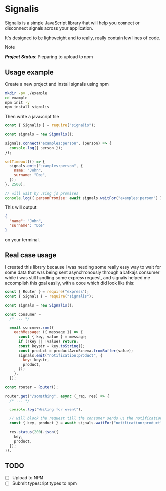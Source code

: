 # Signalis

Signalis is a simple JavaScript library that will help you connect or disconnect signals across your application.

It's designed to be lightweight and to really, really contain few lines of code.

> [!NOTE]
> **_Project Status_**: Preparing to upload to npm

## Usage example

Create a new project and install signalis using npm

```sh
mkdir -pv ./example
cd example
npm init -y
npm install signalis
```

Then write a javascript file

```javascript
const { Signalis } = require("signalis");

const signals = new Signalis();

signals.connect("examples:person", (person) => {
  console.log({ person });
});

setTimeout(() => {
  signals.emit("examples:person", {
    name: "John",
    surname: "Doe",
  });
}, 2500);

// will wait by using js promises
console.log({ personPromise: await signals.waitFor("examples:person") });
```

This will output:

```json
{
  "name": "John",
  "surname": "Doe"
}
```

on your terminal.

## Real case usage

I created this library because i was needing some really easy way to wait for some data that was being sent asynchronously through a kafkajs consumer while i was still handling some express request, and signalis helped me accomplish this goal easily, with a code which did look like this:

```js
const { Router } = require("express");
const { Signals } = require("signalis");

const signals = new Signalis();

const consumer =
  /* ... */

  await consumer.run({
    eachMessage: ({ message }) => {
      const { key, value } = message;
      if (!key || !value) return;
      const keystr = key.toString();
      const product = productAvroSchema.fromBuffer(value);
      signals.emit("notification:product", {
        key: keystr,
        product,
      });
    },
  });

const router = Router();

router.get("/something", async (_req, res) => {
  /* ... */

  console.log("Waiting for event");

  // will block the request till the consumer sends us the notification
  const { key, product } = await signals.waitFor("notification:product");

  res.status(200).json({
    key,
    product,
  });
});
```

## TODO

- [ ] Upload to NPM
- [ ] Submit typescript types to npm
